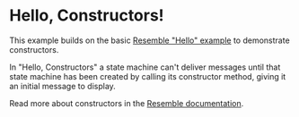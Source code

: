 # Hello, Constructors!

This example builds on the basic [Resemble "Hello"
example](https://github.com/reboot-dev/resemble-hello) to demonstrate
constructors.

In "Hello, Constructors" a state machine can't deliver messages until
that state machine has been created by calling its constructor method, giving it
an initial message to display.

Read more about constructors in the [Resemble documentation](https://reboot-dev.github.io/respect/docs/concepts/methods/constructors).
